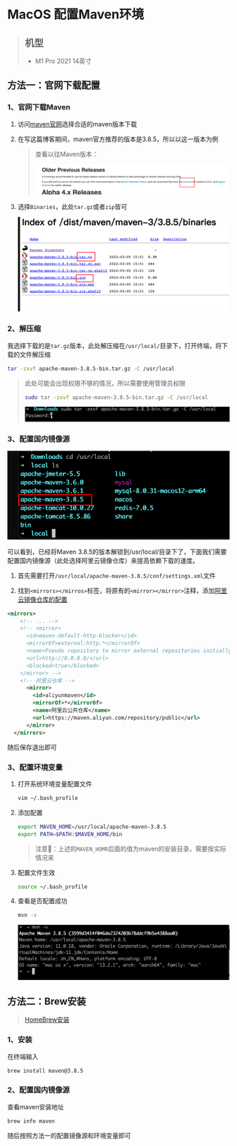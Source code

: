 # MacOS 配置Maven环境

> ## 机型
>
> - M1 Pro 2021 14英寸

## 方法一：官网下载配置

### 1、官网下载Maven

1. 访问[maven官网](https://maven.apache.org/download.cgi)选择合适的maven版本下载

2. 在写这篇博客期间，maven官方推荐的版本是3.8.5，所以以这一版本为例

   > 查看以往Maven版本：
   >
   > ![image-20230325204806706](./assets/image-20230325204806706.png)

3. 选择`Binaries`，此处`tar.gz`或者`zip`皆可

   ![image-20230325204934556](./assets/image-20230325204934556.png)

### 2、解压缩

我选择下载的是`tar.gz`版本，此处解压缩在`/usr/local/`目录下，打开终端，将下载的文件解压缩

```sh
tar -zxvf apache-maven-3.8.5-bin.tar.gz -C /usr/local
```

> 此处可能会出现权限不够的情况，所以需要使用管理员权限
>
> ```sh
> sudo tar -zxvf apache-maven-3.8.5-bin.tar.gz -C /usr/local
> ```
>
> ![image-20230325205403412](assets/image-20230325205403412.png)

### 3、配置国内镜像源

![image-20230325205510890](./assets/image-20230325205510890.png)

可以看到，已经将Maven 3.8.5的版本解锁到/usr/local/目录下了，下面我们需要配置国内镜像源（此处选择阿里云镜像仓库）来提高依赖下载的速度。

1. 首先需要打开`/usr/local/apache-maven-3.8.5/conf/settings.xml`文件

2. 找到`<mirrors></mirros>`标签，将原有的`<mirror></mirror>`注释，添加[阿里云镜像仓库的配置](https://developer.aliyun.com/mvn/guide)

```xml
<mirrors>
    <!-- ... -->
    <!-- <mirror>
      <id>maven-default-http-blocker</id>
      <mirrorOf>external:http:*</mirrorOf>
      <name>Pseudo repository to mirror external repositories initially using HTTP.</name>
      <url>http://0.0.0.0/</url>
      <blocked>true</blocked>
    </mirror> -->
    <!-- 阿里云仓库 -->
      <mirror>
        <id>aliyunmaven</id>
        <mirrorOf>*</mirrorOf>
        <name>阿里云公共仓库</name>
        <url>https://maven.aliyun.com/repository/public</url>
      </mirror>
  </mirrors>
```

随后保存退出即可

### 3、配置环境变量

1. 打开系统环境变量配置文件

   ```sh
   vim ~/.bash_profile
   ```

2. 添加配置

   ```sh
   export MAVEN_HOME=/usr/local/apache-maven-3.8.5
   export PATH=$PATH:$MAVEN_HOME/bin
   ```

   > 注意📢：上述的`MAVEN_HOMR`后面的值为maven的安装目录，需要按实际情况来

3. 配置文件生效

   ```sh
   source ~/.bash_profile
   ```

4. 查看是否配置成功

   ```sh
   mvn -v
   ```

   ![image-20230325210852418](./assets/image-20230325210852418.png)

## 方法二：Brew安装

> [HomeBrew安装](https://brew.sh/)

### 1、安装

在终端输入

```sh
brew install maven@3.8.5
```

### 2、配置国内镜像源

查看maven安装地址

```sh
brew info maven
```

随后按照方法一的配置镜像源和环境变量即可

